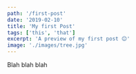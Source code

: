 ```yaml
---
path: '/first-post'
date: '2019-02-10'
title: 'My first Post'
tags: ['this', 'that']
excerpt: 'A preview of my first post 😊'
image: './images/tree.jpg'
---
```


Blah blah blah
